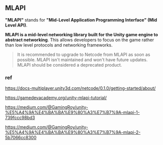 ## MLAPI
**"MLAPI"** stands for **"Mid-Level Application Programming Interface" (Mid Level API)**.

**MLAPI is a mid-level networking library built for the Unity game engine to abstract networking**. This allows developers to focus on the game rather than low level protocols and networking frameworks.

> It is recommended to upgrade to Netcode from MLAPI as soon as possible. MLAPI isn't maintained and won't have future updates. MLAPI should be considered a deprecated product.


### ref 
https://docs-multiplayer.unity3d.com/netcode/0.1.0/getting-started/about/

https://gamedevacademy.org/unity-mlapi-tutorial/

https://medium.com/@GamingRoy/unity-%E5%A4%9A%E4%BA%BA%E9%80%A3%E7%B7%9A-mlapi-1-739fccc98bd3

https://medium.com/@GamingRoy/unity-%E5%A4%9A%E4%BA%BA%E9%80%A3%E7%B7%9A-mlapi-2-5b7066cc8300

